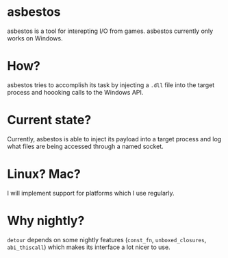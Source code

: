 # asbestos
asbestos is a tool for interepting I/O from games. asbestos currently only works on Windows.

# How?

asbestos tries to accomplish its task by injecting a `.dll` file into the target process and hoooking calls to the Windows API.

# Current state?

Currently, asbestos is able to inject its payload into a target process and log what files are being accessed through a named socket.

# Linux? Mac?

I will implement support for platforms which I use regularly.

# Why nightly?

`detour` depends on some nightly features (`const_fn`, `unboxed_closures`, `abi_thiscall`) which makes its interface a lot nicer to use.
